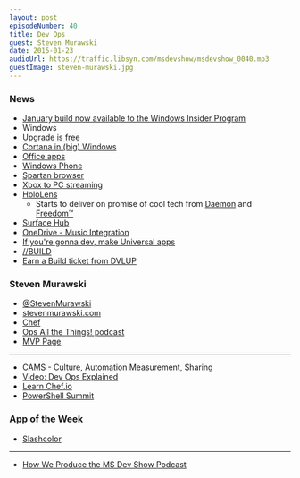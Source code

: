 ```yaml
---
layout: post
episodeNumber: 40
title: Dev Ops
guest: Steven Murawski
date: 2015-01-23
audioUrl: https://traffic.libsyn.com/msdevshow/msdevshow_0040.mp3
guestImage: steven-murawski.jpg
---
```


### News

 - [January build now available to the Windows Insider Program](http://blogs.windows.com/bloggingwindows/2015/01/23/january-build-now-available-to-the-windows-insider-program/)
 - Windows
  - [Upgrade is free](http://www.theverge.com/2015/1/21/7866679/windows-10-will-be-a-free-upgrade-for-windows-7-and-8-1-users/in/7630402)
  - [Cortana in (big) Windows](http://www.theverge.com/2015/1/21/7866741/cortana-windows-10-announced-microsoft/in/7630402)
  - [Office apps](http://www.theverge.com/2015/1/21/7865597/microsoft-office-windows-10-phones/in/7630402)
  - [Windows Phone](http://www.theverge.com/2015/1/21/7865923/microsoft-windows-10-mobile-os/in/7630402)
  - [Spartan browser](http://www.theverge.com/2015/1/21/7863331/microsoft-project-spartan-new-web-browser/in/7630402)
  - [Xbox to PC streaming](http://www.theverge.com/2015/1/21/7863147/Xbox-one-windows-10-streaming-microsoft/in/7630402)
  - [HoloLens](http://www.theverge.com/2015/1/21/7867593/microsoft-announces-windows-holographic/in/7630402)
     - Starts to deliver on promise of cool tech from
[Daemon](http://www.amazon.com/Daemon-Daniel-Suarez/dp/0451228731/ref=sr_1_1?s=books&ie=UTF8&qid=1422050033&sr=1-1&keywords=daemon+by+daniel+suarez&pebp=1422050044270&peasin=451228731&tag=ytechie-20)
and
[Freedom™](http://www.amazon.com/Freedom-TM-Daniel-Suarez/dp/0451231899?tag=ytechie-20)
  - [Surface Hub](http://www.theverge.com/2015/1/21/7867585/microsoft-surface-hub-announced/in/7630402)
  - [OneDrive - Music Integration](http://www.theverge.com/2015/1/21/7866903/microsoft-announces-music-collections-are-coming-to-onedrive/in/7630402)
  - [If you're gonna dev, make Universal apps](http://www.theverge.com/2015/1/21/7866941/windows-previews-universal-apps-for-windows-10-pcs-tablets-and-phones/in/7630402)
 - [//BUILD](http://www.buildwindows.com/)
  - [Earn a Build ticket from DVLUP](https://www.dvlup.com/Reward/6a7d5d8b-9fdb-4bd6-80e7-f4622de2aae4)

### Steven Murawski

 - [@StevenMurawski](https://twitter.com/StevenMurawski)
 - [stevenmurawski.com](http://stevenmurawski.com/)
 - [Chef](https://www.chef.io/)
 - [Ops All the Things! podcast](http://www.opsallthethings.com/)
 - [MVP Page](https://mvp.microsoft.com/en-us/mvp/Steven%20Murawski-4038230)

-------------

 - [CAMS](http://sysadvent.blogspot.com/2010/12/day-18-devops.html) - Culture, Automation Measurement, Sharing
 - [Video: Dev Ops Explained](https://www.youtube.com/watch?v=g-BF0z7eFoU#t=12)
 - [Learn Chef.io](http://learn.chef.io/)
 - [PowerShell Summit](http://powershell.org/wp/event/powershell-summit-north-america-2013/)

### App of the Week

 - [Slashcolor](http://www.windowsphone.com/s?appid=53105eee-3ee9-4f5a-b19a-6251187ddd22)

----------

 - [How We Produce the MS Dev Show Podcast](http://www.ytechie.com/2015/01/how-we-produce-the-msdevshow-podcast/)